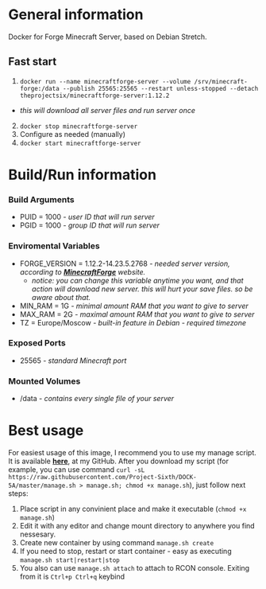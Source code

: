 # General information
Docker for Forge Minecraft Server, based on Debian Stretch.
## Fast start
 1. `docker run --name minecraftforge-server --volume /srv/minecraft-forge:/data --publish 25565:25565 --restart unless-stopped --detach theprojectsix/minecraftforge-server:1.12.2`
   - *this will download all server files and run server once*
 2. `docker stop minecraftforge-server`
 3. Configure as needed (manually)
 4. `docker start minecraftforge-server`

# Build/Run information
### Build Arguments
 - PUID = 1000 *- user ID that will run server*
 - PGID = 1000 *- group ID that will run server*

### Enviromental Variables
 - FORGE_VERSION = 1.12.2-14.23.5.2768 *- needed server version, according to [**MinecraftForge**](http://files.minecraftforge.net/) website.*
   - *notice: you can change this variable anytime you want, and that action will download new server. this will hurt your save files. so be aware about that.*
 - MIN_RAM = 1G *- minimal amount RAM that you want to give to server*
 - MAX_RAM = 2G *- maximal amount RAM that you want to give to server*
 - TZ = Europe/Moscow *- built-in feature in Debian - required timezone*

### Exposed Ports
 - 25565 *- standard Minecraft port*

### Mounted Volumes
 - /data *- contains every single file of your server*

# Best usage
For easiest usage of this image, I recommend you to use my manage script. It is available [**here**](https://github.com/Project-Sixth/DOCK-5A/blob/master/manage.sh), at my GitHub. After you download my script (for example, you can use command `curl -sL https://raw.githubusercontent.com/Project-Sixth/DOCK-5A/master/manage.sh > manage.sh; chmod +x manage.sh`), just follow next steps:
 1. Place script in any convinient place and make it executable (`chmod +x manage.sh`)
 2. Edit it with any editor and change mount directory to anywhere you find nessesary.
 3. Create new container by using command `manage.sh create`
 4. If you need to stop, restart or start container - easy as executing `manage.sh start|restart|stop`
 5. You also can use `manage.sh attach` to attach to RCON console. Exiting from it is `Ctrl+p Ctrl+q` keybind
